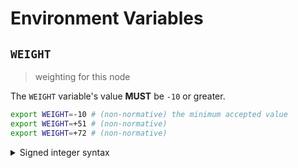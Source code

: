 # Environment Variables

## `WEIGHT`

> weighting for this node

The `WEIGHT` variable's value **MUST** be `-10` or greater.

```bash
export WEIGHT=-10 # (non-normative) the minimum accepted value
export WEIGHT=+51 # (non-normative)
export WEIGHT=+72 # (non-normative)
```

<details>
<summary>Signed integer syntax</summary>

Signed integers can only be specified using decimal notation. A leading positive
sign (`+`) is **OPTIONAL**. A leading negative sign (`-`) is **REQUIRED** in
order to specify a negative value.

Internally, the `WEIGHT` variable is represented using a signed 8-bit integer
type (`int8`); any value that overflows this data-type is invalid.

</details>
